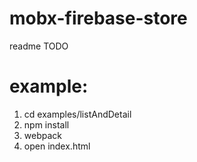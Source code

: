 # mobx-firebase-store
readme TODO
# example:

1. cd examples/listAndDetail
2. npm install
3. webpack
4. open index.html


